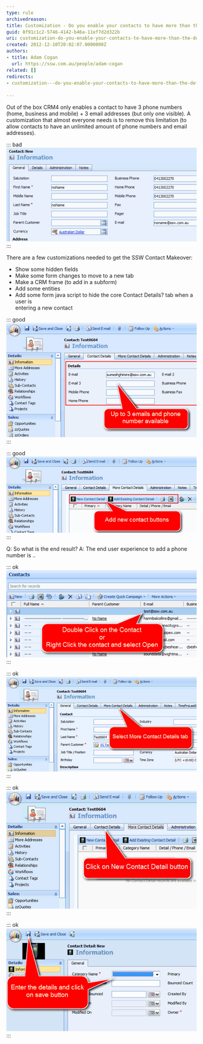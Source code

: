 ```yaml
---
type: rule
archivedreason: 
title: Customization - Do you enable your contacts to have more than the default 3 email addresses and phone numbers?
guid: 8f91c1c2-5746-4142-b46a-11ef7d2d322b
uri: customization-do-you-enable-your-contacts-to-have-more-than-the-default-3-email-addresses-and-phone-numbers
created: 2012-12-10T20:02:07.0000000Z
authors:
- title: Adam Cogan
  url: https://ssw.com.au/people/adam-cogan
related: []
redirects:
- customization---do-you-enable-your-contacts-to-have-more-than-the-default-3-email-addresses-and-phone-numbers

---
```


Out of the box CRM4 only enables a contact to have 3 phone numbers (home, business and mobile) + 3 email addresses (but only one visible). A customization that almost everyone needs is to remove this limitation (to allow contacts to have an unlimited amount of phone numbers and email addresses). 
<!--endintro-->


::: bad  
![Figure: Bad example - Out of the box a contact can only have 3 phone numbers and               1 email address](contact1.jpg)  
:::

There are a few customizations needed to get the SSW Contact Makeover:

* Show some hidden fields
* Make some form changes to move to a new tab
* Make a CRM frame (to add in a subform)
* Add some entities
* Add some form java script to hide the core Contact Details? tab when a user is<br>            entering a new contact



::: good  
![Figure: Good example - Enable the hidden fields and move it to a new tab. And now               a Contact has 3 email addresses and phone numbers](contact3.jpg)  
:::


::: good  
![Figure: Good example - After adding an entity, you add a frame show the unlimited               contact details (phone, fax, email etc)](contact2.jpg)  
:::

Q: So what is the end result? 
A: The end user experience to add a phone number is ..


::: ok  
![Figure:  Step 1: Double-click the contact (or right-click the contact and               select Open) Open](contact4.jpg)  
:::


::: ok  
![Figure:  Step 2: Select the tab 'More Contact Details'](contact5.jpg)  
:::



::: ok  
![Figure:  Step 3: Click the button 'New Contact Detail'](contact6.jpg)  
:::


::: ok  
![Figure:  Step 4: Enter the details and click button 'Save and Close' (top               left)](contact7.jpg)  
:::
